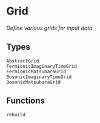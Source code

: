 # Grid

*Define various grids for input data.*

## Types

```@docs
AbstractGrid
FermionicImaginaryTimeGrid
FermionicMatsubaraGrid
BosonicImaginaryTimeGrid
BosonicMatsubaraGrid
```

## Functions

```@docs
rebuild
```
